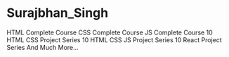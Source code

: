 # Surajbhan_Singh
HTML Complete Course CSS Complete Course JS Complete Course 10 HTML CSS Project Series 10 HTML CSS JS Project Series 10 React Project Series And Much More...
